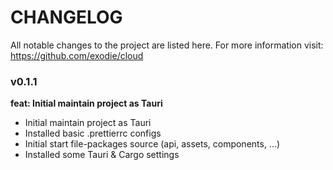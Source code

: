 # CHANGELOG

All notable changes to the project are listed here.
For more information visit: https://github.com/exodie/cloud

### v0.1.1

**feat: Initial maintain project as Tauri**

- Initial maintain project as Tauri
- Installed basic .prettierrc configs
- Initial start file-packages source (api, assets, components, ...)
- Installed some Tauri & Cargo settings 